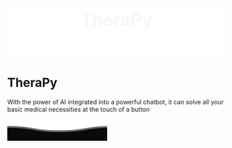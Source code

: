 <img src="./top.svg">
<p align="center">
<h1>TheraPy</h1>
</p>

With the power of AI integrated into a powerful chatbot, it can solve all your basic medical necessities at the touch of a button




<img src="./bottom.svg">